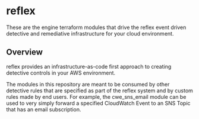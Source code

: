 # reflex
These are the engine terraform modules that drive the reflex event driven detective and remediative infrastructure for your cloud environment. 

## Overview
reflex provides an infrastructure-as-code first approach to creating detective controls in your AWS environment. 

The modules in this repository are meant to be consumed by other detective rules that are specified as part of the reflex system and by custom rules made by end users. For example, the cwe_sns_email module can be used to very simply forward a specified CloudWatch Event to an SNS Topic that has an email subscription.
